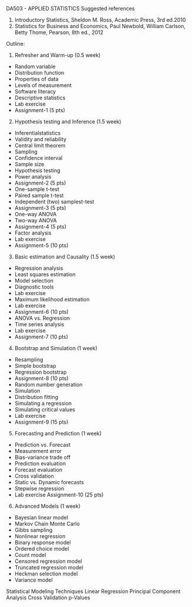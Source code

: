 DA503 - APPLIED STATISTICS
Suggested references
1) Introductory Statistics, Sheldon M. Ross, Academic Press, 3rd ed.2010
2) Statistics for Business and Economics, Paul Newbold, William Carlson, Betty Thome, Pearson, 8th
ed., 2012

Outline:
1. Refresher and Warm-up (0.5 week)
* Random variable
* Distribution function
* Properties of data
* Levels of measurement
* Software literacy
* Descriptive statistics
* Lab exercise
* Assignment-1 (5 pts)
2. Hypothesis testing and Inference (1.5 week)
* Inferentialstatistics
* Validity and reliability
* Central limit theorem
* Sampling
* Confidence interval
* Sample size
* Hypothesis testing
* Power analysis
* Assignment-2 (5 pts)
* One-sample t-test
* Paired sample t-test
* Independent (two) samplest-test
* Assignment-3 (5 pts)
* One-way ANOVA
* Two-way ANOVA
* Assignment-4 (5 pts)
* Factor analysis
* Lab exercise
* Assignment-5 (10 pts)
3. Basic estimation and Causality (1.5 week)
* Regression analysis
* Least squares estimation
* Model selection
* Diagnostic tools
* Lab exercise
* Maximum likelihood estimation
* Lab exercise
* Assignment-6 (10 pts)
* ANOVA vs. Regression
* Time series analysis
* Lab exercise
* Assignment-7 (10 pts)
4. Bootstrap and Simulation (1 week)
* Resampling
* Simple bootstrap
* Regression bootstrap
* Assignment-8 (10 pts)
* Random number generation
* Simulation
* Distribution fitting
* Simulating a regression
* Simulating critical values
* Lab exercise
* Assignment-9 (15 pts)
5. Forecasting and Prediction (1 week)
* Prediction vs. Forecast
* Measurement error
* Bias-variance trade off
* Prediction evaluation
* Forecast evaluation
* Cross validation
* Static vs. Dynamic forecasts
* Stepwise regression
* Lab exercise
Assignment-10 (25 pts)
6. Advanced Models (1 week)
* Bayesian linear model
* Markov Chain Monte Carlo
* Gibbs sampling
* Nonlinear regression
* Binary response model
* Ordered choice model
* Count model
* Censored regression model
* Truncated regression model
* Heckman selection model
* Variance model


Statistical Modeling Techniques
Linear Regression
Principal Component Analysis
Cross Validation
p-Values
